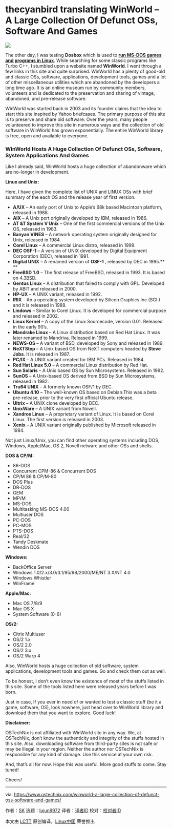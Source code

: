 thecyanbird translating
WinWorld – A Large Collection Of Defunct OSs, Software And Games
======

![](https://www.ostechnix.com/wp-content/uploads/2018/09/WinWorld-720x340.jpeg)

The other day, I was testing **Dosbox** which is used to [**run MS-DOS games and programs in Linux**][1]. While searching for some classic programs like Turbo C++, I stumbled upon a website named **WinWorld**. I went through a few links in this site and quite surprised. WinWorld has a plenty of good-old and classic OSs, software, applications, development tools, games and a lot of other miscellaneous utilities which are abandoned by the developers a long time ago. It is an online museum run by community members, volunteers and is dedicated to the preservation and sharing of vintage, abandoned, and pre-release software.

WinWorld was started back in 2003 and its founder claims that the idea to start this site inspired by Yahoo briefcases. The primary purpose of this site is to preserve and share old software. Over the years, many people volunteered to improve this site in numerous ways and the collection of old software in WinWorld has grown exponentially. The entire WinWorld library is free, open and available to everyone.

### WinWorld Hosts A Huge Collection Of Defunct OSs, Software, System Applications And Games

Like I already said, WinWorld hosts a huge collection of abandonware which are no-longer in development.

**Linux and Unix:**

Here, I have given the complete list of UNIX and LINUX OSs with brief summary of the each OS and the release year of first version.

  * **A/UX** – An early port of Unix to Apple’s 68k based Macintosh platform, released in 1988.
  * **AIX** – A Unix port originally developed by IBM, released in 1986.
  * **AT &T System V Unix** – One of the first commercial versions of the Unix OS, released in 1983.
  * **Banyan VINES** – A network operating system originally designed for Unix, released in 1984.
  * **Corel Linux** – A commercial Linux distro, released in 1999.
  * **DEC OSF-1** – A version of UNIX developed by Digital Equipment Corporation (DEC), released in 1991.
  * **Digital UNIX** – A renamed version of **OSF-1** , released by DEC in 1995.**
**
  * **FreeBSD** **1.0** – The first release of FreeBSD, released in 1993. It is based on 4.3BSD.
  * **Gentus Linux** – A distribution that failed to comply with GPL. Developed by ABIT and released in 2000.
  * **HP-UX** – A UNIX variant, released in 1992.
  * **IRIX** – An a operating system developed by Silicon Graphics Inc (SGI ) and it is released in 1988.
  * **Lindows** – Similar to Corel Linux. It is developed for commercial purpose and released in 2002.
  * **Linux Kernel** – A copy of the Linux Sourcecode, version 0.01. Released in the early 90’s.
  * **Mandrake Linux** – A Linux distribution based on Red Hat Linux. It was later renamed to Mandriva. Released in 1999.
  * **NEWS-OS** – A variant of BSD, developed by Sony and released in 1989.
  * **NeXTStep** – A Unix based OS from NeXT computers headed by **Steve Jobs**. It is released in 1987.
  * **PC/IX** – A UNIX variant created for IBM PCs. Released in 1984.
  * **Red Hat Linux 5.0** – A commercial Linux distribution by Red Hat.
  * **Sun Solaris** – A Unix based OS by Sun Microsystems. Released in 1992.
  * **SunOS** – A Unix-based OS derived from BSD by Sun Microsystems, released in 1982.
  * **Tru64 UNIX** – A formerly known OSF/1 by DEC.
  * **Ubuntu 4.10** – The well-known OS based on Debian.This was a beta pre-release, prior to the very first official Ubuntu release.
  * **Ultrix** – A UNIX clone developed by DEC.
  * **UnixWare** – A UNIX variant from Novell.
  * **Xandros Linux** – A proprietary variant of Linux. It is based on Corel Linux. The first version is released in 2003.
  * **Xenix** – A UNIX variant originally published by Microsoft released in 1984.



Not just Linux/Unix, you can find other operating systems including DOS, Windows, Apple/Mac, OS 2, Novell netware and other OSs and shells.

**DOS & CP/M:**

  * 86-DOS
  * Concurrent CPM-86 & Concurrent DOS
  * CP/M 86 & CP/M-80
  * DOS Plus
  * DR-DOS
  * GEM
  * MP/M
  * MS-DOS
  * Multitasking MS-DOS 4.00
  * Multiuser DOS
  * PC-DOS
  * PC-MOS
  * PTS-DOS
  * Real/32
  * Tandy Deskmate
  * Wendin DOS



**Windows:**

  * BackOffice Server
  * Windows 1.0/2.x/3.0/3.1/95/98/2000/ME/NT 3.X/NT 4.0
  * Windows Whistler
  * WinFrame



**Apple/Mac:**

  * Mac OS 7/8/9
  * Mac OS X
  * System Software (0-6)



**OS/2:**

  * Citrix Multiuser
  * OS/2 1.x
  * OS/2 2.0
  * OS/2 3.x
  * OS/2 Warp 4



Also, WinWorld hosts a huge collection of old software, system applications, development tools and games. Go and check them out as well.

To be honest, I don’t even know the existence of most of the stuffs listed in this site. Some of the tools listed here were released years before I was born.

Just in case, If you ever in need of or wanted to test a classic stuff (be it a game, software, OS), look nowhere, just head over to WinWorld library and download them that you want to explore. Good luck!

**Disclaimer:**

OSTechNix is not affiliated with WinWorld site in any way. We, at OSTechNix, don’t know the authenticity and integrity of the stuffs hosted in this site. Also, downloading software from third-party sites is not safe or may be illegal in your region. Neither the author nor OSTechNix is responsible for any kind of damage. Use this service at your own risk.

And, that’s all for now. Hope this was useful. More good stuffs to come. Stay tuned!

Cheers!



--------------------------------------------------------------------------------

via: https://www.ostechnix.com/winworld-a-large-collection-of-defunct-oss-software-and-games/

作者：[SK][a]
选题：[lujun9972](https://github.com/lujun9972)
译者：[译者ID](https://github.com/译者ID)
校对：[校对者ID](https://github.com/校对者ID)

本文由 [LCTT](https://github.com/LCTT/TranslateProject) 原创编译，[Linux中国](https://linux.cn/) 荣誉推出

[a]: https://www.ostechnix.com/author/sk/
[1]: https://www.ostechnix.com/how-to-run-ms-dos-games-and-programs-in-linux/

